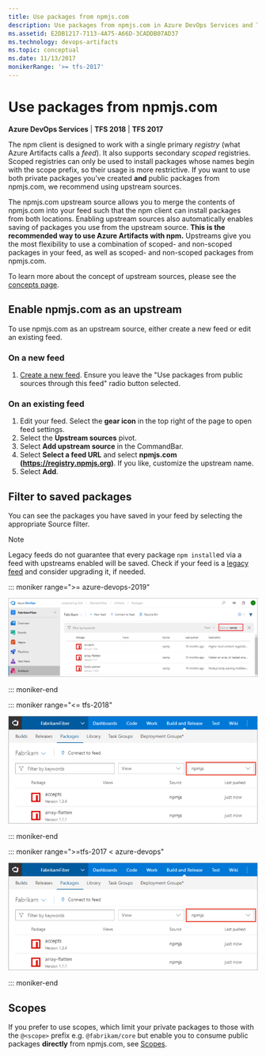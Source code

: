 ```yaml
---
title: Use packages from npmjs.com
description: Use packages from npmjs.com in Azure DevOps Services and Team Foundation Server via upstream sources or scopes
ms.assetid: E2DB1217-7113-4A75-A66D-3CADDB07AD37
ms.technology: devops-artifacts
ms.topic: conceptual
ms.date: 11/13/2017
monikerRange: '>= tfs-2017'
---
```


# Use packages from npmjs.com

**Azure DevOps Services** | **TFS 2018** | **TFS 2017**

The npm client is designed to work with a single primary *registry* (what Azure Artifacts calls a *feed*). It also supports secondary *scoped* registries. Scoped registries can only be used to install packages whose names begin with the scope prefix, so their usage is more restrictive. If you want to use both private packages you've created **and** public packages from npmjs.com, we recommend using upstream sources. 

The npmjs.com upstream source allows you to merge the contents of npmjs.com into your feed such that the npm client can install packages from both locations.  Enabling upstream sources also automatically enables saving of packages you use from the upstream source. **This is the recommended way to use Azure Artifacts with npm.** Upstreams give you the most flexibility to use a combination of scoped- and non-scoped packages in your feed, as well as scoped- and non-scoped packages from npmjs.com.

To learn more about the concept of upstream sources, please see the [concepts page](../concepts/upstream-sources.md).

## Enable npmjs.com as an upstream
To use npmjs.com as an upstream source, either create a new feed or edit an existing feed.

### On a new feed

1. [Create a new feed](../feeds/create-feed.md). Ensure you leave the "Use packages from public sources through this feed" radio button selected.

### On an existing feed

1. Edit your feed. Select the **gear icon** in the top right of the page to open feed settings.
2. Select the **Upstream sources** pivot.
3. Select **Add upstream source** in the CommandBar.
4. Select **Select a feed URL** and select **npmjs.com (https://registry.npmjs.org)**. If you like, customize the upstream name.
5. Select **Add**.

## Filter to saved packages

You can see the packages you have saved in your feed by selecting the appropriate Source filter.

> [!NOTE]
> Legacy feeds do not guarantee that every package `npm install`ed via a feed with upstreams enabled will be saved. Check if your feed is a [legacy feed](https://docs.microsoft.com/azure/devops/artifacts/reference/feed-upgrade-learn-more?view=azure-devops) and consider upgrading it, if needed.

::: moniker range=">= azure-devops-2019"  

![Viewing your cached packages](media/view-cached-packages-newnav.png)

::: moniker-end

::: moniker range="<= tfs-2018"

![Viewing your cached packages](media/view-cached-packages.png)

::: moniker-end

::: moniker range=">=tfs-2017 < azure-devops"

![Viewing your cached packages](media/view-cached-packages.png)

::: moniker-end

## Scopes

If you prefer to use scopes, which limit your private packages to those with the `@<scope>` prefix e.g. `@fabrikam/core` but enable you to consume public packages **directly** from npmjs.com, see [Scopes](scopes.md).
